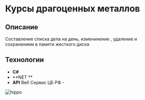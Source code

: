 # Курсы драгоценных металлов

 ## Описание
Составление списка дела на день, изменинение , удаление и сохранением в памяти жесткого диска 
## Технологии
 - **C#**
 - **NET **
 - **API** Веб Сервис ЦБ РФ - 

![hippo](https://media.giphy.com/media/atro6TxBBn6RVvSmbD/giphy.gif)

  


